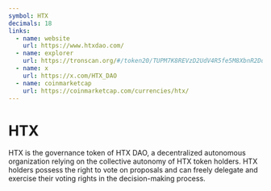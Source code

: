 ```yaml
---
symbol: HTX
decimals: 18
links:
  - name: website
    url: https://www.htxdao.com/
  - name: explorer
    url: https://tronscan.org/#/token20/TUPM7K8REVzD2UdV4R5fe5M8XbnR2DdoJ6
  - name: x
    url: https://x.com/HTX_DAO
  - name: coinmarketcap
    url: https://coinmarketcap.com/currencies/htx/
---
```


# HTX

HTX is the governance token of HTX DAO, a decentralized autonomous organization relying on the collective autonomy of HTX token holders. HTX holders possess the right to vote on proposals and can freely delegate and exercise their voting rights in the decision-making process.

